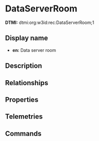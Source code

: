 # DataServerRoom
**DTMI:** dtmi:org:w3id:rec:DataServerRoom;1
## Display name
- **en:** Data server room
## Description
## Relationships
## Properties
## Telemetries
## Commands
